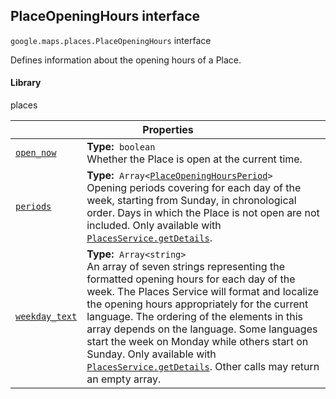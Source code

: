
<h2 id="PlaceOpeningHours">PlaceOpeningHours interface</h2>
<p>
<code><span itemprop="path">google.maps.places</span>.<span itemprop="name">PlaceOpeningHours</span></code>
interface
</p>
<p>Defines information about the opening hours of a Place.</p>
<h4>Library</h4>
<p>places</p>
<div class="devsite-table-wrapper"><table class="properties responsive" summary="interface PlaceOpeningHours - Properties">
<thead>
<tr><th colspan="2">Properties</th>
</tr></thead>
<tbody>
<tr id="PlaceOpeningHours.open_now">
<td itemprop="property"><code><a class="secret-link" href="#PlaceOpeningHours.open_now"><span>open_now</span></a></code></td>
<td><div><strong>Type:</strong>&nbsp; <code>boolean</code></div>
<div class="desc">Whether the Place is open at the current time.</div></td>
</tr>
<tr id="PlaceOpeningHours.periods">
<td itemprop="property"><code><a class="secret-link" href="#PlaceOpeningHours.periods"><span>periods</span></a></code></td>
<td><div><strong>Type:</strong>&nbsp; <code>Array&lt;<a href="PlaceOpeningHoursPeriod.md">PlaceOpeningHoursPeriod</a>&gt;</code></div>
<div class="desc">Opening periods covering for each day of the week, starting from Sunday, in chronological order. Days in which the Place is not open are not included. Only available with <code><a href="https://developers.google.com/maps/documentation/javascript/reference/places-service#PlacesService.getDetails">PlacesService.getDetails</a></code>.</div></td>
</tr>
<tr id="PlaceOpeningHours.weekday_text">
<td itemprop="property"><code><a class="secret-link" href="#PlaceOpeningHours.weekday_text"><span>weekday_text</span></a></code></td>
<td><div><strong>Type:</strong>&nbsp; <code>Array&lt;string&gt;</code></div>
<div class="desc">An array of seven strings representing the formatted opening hours for each day of the week. The Places Service will format and localize the opening hours appropriately for the current language. The ordering of the elements in this array depends on the language. Some languages start the week on Monday while others start on Sunday. Only available with <code><a href="https://developers.google.com/maps/documentation/javascript/reference/places-service#PlacesService.getDetails">PlacesService.getDetails</a></code>. Other calls may return an empty array.</div></td>
</tr>
</tbody>
</table></div>
